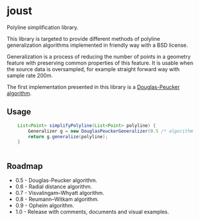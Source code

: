 # joust
Polyline simplification library.

This library is targeted to provide different methods of polyline generalization algorithms implemented in friendly way with a BSD license.

Generalization is a process of reducing the number of points in a geometry feature with preserving
common properties of this feature. It is usable when the source data is oversampled, for example 
straight forward way with sample rate 200m.

The first implementation presented in this library is a [Douglas-Peucker algorithm](https://en.wikipedia.org/wiki/Ramer%E2%80%93Douglas%E2%80%93Peucker_algorithm).

## Usage

```java
    List<Point> simplifyPolyline(List<Point> polyline) {
        Generalizer g = new DouglasPeuckerGeneralizer(0.5 /* algorithm sensitivity */);
        return g.generalize(polyline);
    }
    
```

## Roadmap

* 0.5 - Douglas-Peucker algorithm.
* 0.6 - Radial distance algorithm.
* 0.7 - Visvalingam–Whyatt algorithm.
* 0.8 - Reumann–Witkam algorithm.
* 0.9 - Opheim algorithm.
* 1.0 - Release with comments, documents and visual examples.
